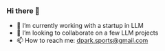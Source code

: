 ### Hi there 👋

- 🔭 I’m currently working with a startup in LLM
- 👯 I’m looking to collaborate on a few LLM projects
- 📫 How to reach me: dpark.sports@gmail.com
